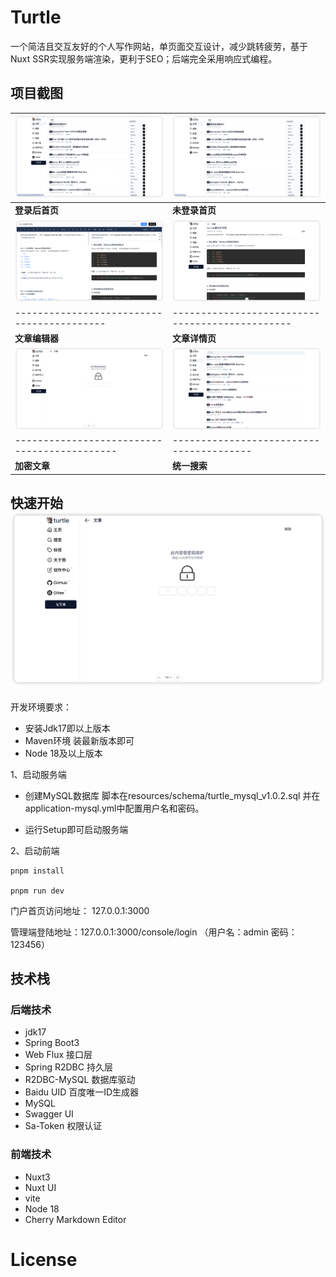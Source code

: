 # Turtle

一个简洁且交互友好的个人写作网站，单页面交互设计，减少跳转疲劳，基于Nuxt SSR实现服务端渲染，更利于SEO；后端完全采用响应式编程。

## 项目截图
| ![登录后首页](doc/screenshot/login_after.png)     | ![未登录首页](doc/screenshot/login_before.png) |
|----------------------------------------------|-----------------------------------------|
| ​**​登录后首页​**​                                | ​**​未登录首页​**​                           |
| ![文章编辑器](doc/screenshot/editor.png)          | ![文章详情页](doc/screenshot/detail.png)     |
| ------------------------------------------   | ----------------------------------------------- |
| ​**​文章编辑器​**​                                | ​**​文章详情页​**​                           |
| ![密码输入页](doc/screenshot/post_pwd.png)        | ![搜索页面](doc/screenshot/search.png)      |
| -------------------------------------------- | ---------------------------------------- |
| ​**​加密文章​**​                                 | ​**​统一搜索​**​                            |

## 快速开始![img.png](img.png)
开发环境要求：
- 安装Jdk17即以上版本
- Maven环境 装最新版本即可
- Node 18及以上版本

1、启动服务端
- 创建MySQL数据库 脚本在resources/schema/turtle_mysql_v1.0.2.sql 并在application-mysql.yml中配置用户名和密码。

- 运行Setup即可启动服务端
  
2、启动前端
```shell
pnpm install

pnpm run dev
```
门户首页访问地址： 127.0.0.1:3000

管理端登陆地址：127.0.0.1:3000/console/login （用户名：admin  密码：123456）

## 技术栈

### 后端技术

- jdk17
- Spring Boot3 
- Web Flux 接口层
- Spring R2DBC 持久层
- R2DBC-MySQL 数据库驱动
- Baidu UID 百度唯一ID生成器
- MySQL
- Swagger UI
- Sa-Token 权限认证

### 前端技术

- Nuxt3
- Nuxt UI
- vite
- Node 18
- Cherry Markdown Editor

# License

 
